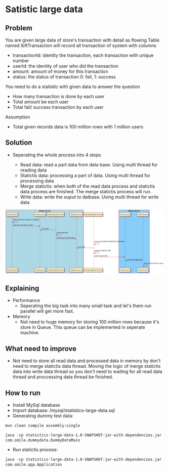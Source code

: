 # Satistic large data

## Problem

You are given large data of store's transaction with detail as flowing
Table named IbftTransaction will record all transaction of system with columns

- transactionId: identity the transaction, each transaction with unique number
- userId: the identity of user who did the transaction
- amount: amount of money for this transaction
- status: the status of transaction 0: fail, 1: success

You need to do a statistic with given data to answer the question

- How many transaction is done by each user
- Total amount be each user
- Total fail/ success transaction by each user

Assumption

- Total given records data is 100 million rows with 1 million users

## Solution

- Seperating the whole process into 4 steps

  - Read data: read a part data from data base. Using multi thread for reading data
  - Statictis data: processing a part of data. Using multi thread for processing data
  - Merge statictis: when both of the read data process and statictis data process are finished. The merge statictis process will run.
  - Write data: write the ouput to datbase. Using multi thread for write data

![sequence](./uml/sequence.png)

## Explaining

- Performance
  - Seperating the big task into many small task and let's them run parallel will get more fast.
- Memory
  - Not need to huge memory for storing 100 million rows because it's store in Queue. This queue can be implemented in seperate machine.

## What need to improve

- Not need to store all read data and processed data in memory by don't need to merge statictis data thread. Moving the logic of merge statictis data into write data thread so you don't need to waiting for all read data thread and proccessing data thread be finished.

## How to run

- Install MySql database
- Import database: /mysql/statistics-large-data.sql
- Generating dummy test data:

```
mvn clean compile assembly:single
```

```
java -cp statistics-large-data-1.0-SNAPSHOT-jar-with-dependencies.jar com.smile.dummydata.DummyDataMain
```

- Run statictis process:

```
java -cp statistics-large-data-1.0-SNAPSHOT-jar-with-dependencies.jar com.smile.app.Application
```
